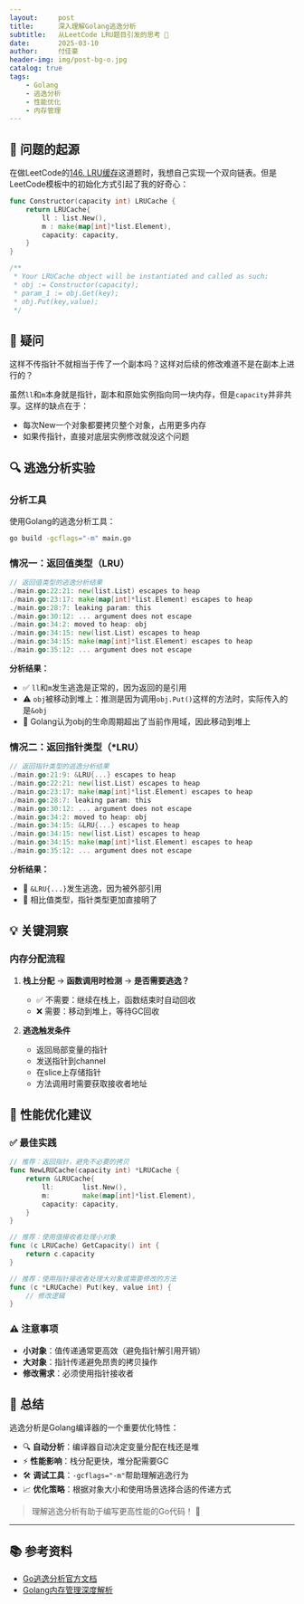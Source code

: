 ```yaml
---
layout:     post
title:      深入理解Golang逃逸分析
subtitle:   从LeetCode LRU题目引发的思考 🤔
date:       2025-03-10
author:     付佳豪
header-img: img/post-bg-o.jpg
catalog: true
tags:
    - Golang
    - 逃逸分析
    - 性能优化
    - 内存管理
---
```


## 🧩 问题的起源

在做LeetCode的[146. LRU缓存](https://leetcode.cn/problems/lru-cache/description/)这道题时，我想自己实现一个双向链表。但是LeetCode模板中的初始化方式引起了我的好奇心：

```go
func Constructor(capacity int) LRUCache {
    return LRUCache{
        ll : list.New(),
        m : make(map[int]*list.Element),
        capacity: capacity,
    }
}

/**
 * Your LRUCache object will be instantiated and called as such:
 * obj := Constructor(capacity);
 * param_1 := obj.Get(key);
 * obj.Put(key,value);
 */
```

## 🤔 疑问

这样不传指针不就相当于传了一个副本吗？这样对后续的修改难道不是在副本上进行的？

虽然`ll`和`m`本身就是指针，副本和原始实例指向同一块内存，但是`capacity`并非共享。这样的缺点在于：
- 每次New一个对象都要拷贝整个对象，占用更多内存
- 如果传指针，直接对底层实例修改就没这个问题

## 🔍 逃逸分析实验

### 分析工具

使用Golang的逃逸分析工具：
```bash
go build -gcflags="-m" main.go
```

### 情况一：返回值类型（LRU）

```go
// 返回值类型的逃逸分析结果
./main.go:22:21: new(list.List) escapes to heap
./main.go:23:17: make(map[int]*list.Element) escapes to heap
./main.go:28:7: leaking param: this
./main.go:30:12: ... argument does not escape
./main.go:34:2: moved to heap: obj
./main.go:34:15: new(list.List) escapes to heap
./main.go:34:15: make(map[int]*list.Element) escapes to heap
./main.go:35:12: ... argument does not escape
```

**分析结果：**
- ✅ `ll`和`m`发生逃逸是正常的，因为返回的是引用
- ⚠️ `obj`被移动到堆上：推测是因为调用`obj.Put()`这样的方法时，实际传入的是`&obj`
- 🧠 Golang认为obj的生命周期超出了当前作用域，因此移动到堆上

### 情况二：返回指针类型（*LRU）

```go
// 返回指针类型的逃逸分析结果
./main.go:21:9: &LRU{...} escapes to heap
./main.go:22:21: new(list.List) escapes to heap
./main.go:23:17: make(map[int]*list.Element) escapes to heap
./main.go:28:7: leaking param: this
./main.go:30:12: ... argument does not escape
./main.go:34:2: moved to heap: obj
./main.go:34:15: &LRU{...} escapes to heap
./main.go:34:15: new(list.List) escapes to heap
./main.go:34:15: make(map[int]*list.Element) escapes to heap
./main.go:35:12: ... argument does not escape
```

**分析结果：**
- 📍 `&LRU{...}`发生逃逸，因为被外部引用
- 🎯 相比值类型，指针类型更加直接明了

## 💡 关键洞察

### 内存分配流程

1. **栈上分配** → **函数调用时检测** → **是否需要逃逸？**
   - ✅ 不需要：继续在栈上，函数结束时自动回收
   - ❌ 需要：移动到堆上，等待GC回收

2. **逃逸触发条件**
   - 返回局部变量的指针
   - 发送指针到channel
   - 在slice上存储指针
   - 方法调用时需要获取接收者地址

## 🚀 性能优化建议

### ✅ 最佳实践

```go
// 推荐：返回指针，避免不必要的拷贝
func NewLRUCache(capacity int) *LRUCache {
    return &LRUCache{
        ll:       list.New(),
        m:        make(map[int]*list.Element),
        capacity: capacity,
    }
}

// 推荐：使用值接收者处理小对象
func (c LRUCache) GetCapacity() int {
    return c.capacity
}

// 推荐：使用指针接收者处理大对象或需要修改的方法
func (c *LRUCache) Put(key, value int) {
    // 修改逻辑
}
```

### ⚠️ 注意事项

- **小对象**：值传递通常更高效（避免指针解引用开销）
- **大对象**：指针传递避免昂贵的拷贝操作
- **修改需求**：必须使用指针接收者

## 🎯 总结

逃逸分析是Golang编译器的一个重要优化特性：

- 🔍 **自动分析**：编译器自动决定变量分配在栈还是堆
- ⚡ **性能影响**：栈分配更快，堆分配需要GC
- 🛠️ **调试工具**：`-gcflags="-m"`帮助理解逃逸行为
- 📈 **优化策略**：根据对象大小和使用场景选择合适的传递方式

> 理解逃逸分析有助于编写更高性能的Go代码！ 🚀

---

## 📚 参考资料

- [Go逃逸分析官方文档](https://golang.org/doc/faq#stack_or_heap)
- [Golang内存管理深度解析](https://blog.golang.org/ismmkeynote)
